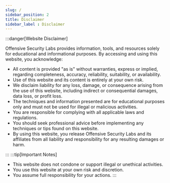 ```yaml
---
slug: /
sidebar_position: 2
title: Disclaimer
sidebar_label : Disclaimer
---
```



<!-- # Tutorial Intro -->
:::danger[Website Disclaimer]


Offensive Security Labs provides information, tools, and resources solely for educational and informational purposes. By accessing and using this website, you acknowledge:
- All content is provided "as is" without warranties, express or implied, regarding completeness, accuracy, reliability, suitability, or availability.
- Use of this website and its content is entirely at your own risk.
- We disclaim liability for any loss, damage, or consequence arising from the use of this website, including indirect or consequential damages, data loss, or profit loss.
- The techniques and information presented are for educational purposes only and must not be used for illegal or malicious activities.
- You are responsible for complying with all applicable laws and regulations.
- You should seek professional advice before implementing any techniques or tips found on this website.
- By using this website, you release Offensive Security Labs and its affiliates from all liability and responsibility for any resulting damages or harm.

:::
:::tip[Important Notes]
- This website does not condone or support illegal or unethical activities.
- You use this website at your own risk and discretion.
- You assume full responsibility for your actions.
:::


